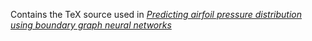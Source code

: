 Contains the TeX source used in [*Predicting airfoil pressure distribution using boundary graph neural networks*](https://arxiv.org/abs/2503.18638)
